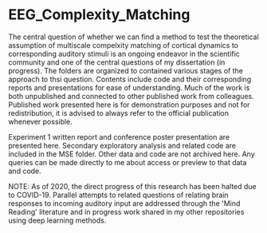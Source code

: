 # EEG_Complexity_Matching
The central question of whether we can find a method to test the theoretical assumption of multiscale compelxity matching of cortical dynamics to corresponding auditory stimuli is an ongoing endeavor in the scientific community and one of the central questions of my dissertation (in progress). The folders are organized to contained various stages of the approach to thsi question. Contents include code and their corresponding reports and presentations for ease of understanding. Much of the work is both unpublished and connected to other published work from colleagues. Published work presented here is for demonstration purposes and not for redistribution, it is advised to always refer to the official publication whenever possible. 

Experiment 1 written report and conference poster presentation are presented here. Secondary exploratory analysis and related code are included in the MSE folder. Other data and code are not archived here. Any queries can be made directly to me about access or preview to that data and code. 




NOTE: As of 2020, the direct progress of this research has been halted due to COVID-19. Parallel attempts to related questions of relating brain responses to incoming auditory input are addressed through the 'Mind Reading' literature and in progress work shared in my other repositories using deep learning methods.  
